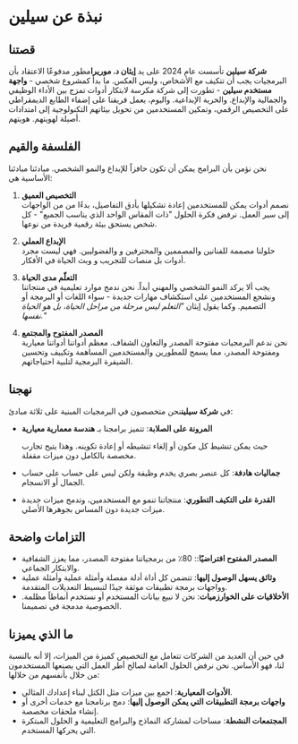 # نبذة عن سيلين

## قصتنا

**شركة سيلين** تأسست عام 2024 على يد **إيثان د. موريرا**مطور مدفوعًا الاعتقاد بأن
البرمجيات يجب أن تتكيف مع الأشخاص، وليس العكس. ما بدأ كمشروع شخصي - **واجهة
مستخدم سيلين** - تطورت إلى شركة مكرسة لابتكار أدوات تمزج بين الأداء الوظيفي
والجمالية والإبداع. والحرية الإبداعية. واليوم، يعمل فريقنا على إضفاء الطابع
الديمقراطي على التخصيص الرقمي، وتمكين المستخدمين من تحويل بيئاتهم التكنولوجية
إلى امتدادات أصيلة لهويتهم. هويتهم.

## الفلسفة والقيم

نحن نؤمن بأن البرامج يمكن أن تكون حافزاً للإبداع والنمو الشخصي. مبادئنا مبادئنا
الأساسية هي:

1. **التخصيص العميق**\
   نصمم أدوات يمكن للمستخدمين إعادة تشكيلها بأدق التفاصيل، بدءًا من من الواجهات
   إلى سير العمل. نرفض فكرة الحلول "ذات المقاس الواحد الذي يناسب الجميع" \- كل
   شخص يستحق بيئة رقمية فريدة من نوعها.

2. **الإبداع العملي**\
   حلولنا مصممة للفنانين والمصممين والمحترفين و والفضوليين. فهي ليست مجرد أدوات
   بل منصات للتجريب و وبث الحياة في الأفكار.

3. **التعلّم مدى الحياة**\
   يجب ألا يركد النمو الشخصي والمهني أبداً. نحن ندمج موارد تعليمية في منتجاتنا
   ونشجع المستخدمين على استكشاف مهارات جديدة - سواء اللغات أو البرمجة أو
   التصميم. وكما يقول إيثان _"التعلم ليس مرحلة من مراحل الحياة، بل هو الحياة
   نفسها."_

4. **المصدر المفتوح والمجتمع**\
   نحن ندعم البرمجيات مفتوحة المصدر والتعاون الشفاف. معظم أدواتنا أدواتنا
   معيارية ومفتوحة المصدر، مما يسمح للمطورين والمستخدمين المساهمة وتكييف وتحسين
   الشيفرة البرمجية لتلبية احتياجاتهم.

## نهجنا

في **شركة سيلين**نحن متخصصون في البرمجيات المبنية على ثلاثة مبادئ:

- **المرونة على الصلابة**: تتميز برامجنا بـ **هندسة معمارية معيارية**

  حيث يمكن تنشيط كل مكون أو إلغاء تنشيطه أو إعادة تكوينه. وهذا يتيح تجارب مخصصة
  بالكامل دون ميزات مقفلة.
- **جماليات هادفة**: كل عنصر بصري يخدم وظيفة ولكن ليس على حساب على حساب الجمال
  أو الانسجام.
- **القدرة على التكيف التطوري**: منتجاتنا تنمو مع المستخدمين، وتدمج ميزات جديدة
  ميزات جديدة دون المساس بجوهرها الأصلي.

## التزامات واضحة

- **المصدر المفتوح افتراضيًا**:: 80٪ من برمجياتنا مفتوحة المصدر، مما يعزز
  الشفافية والابتكار الجماعي.
- **وثائق يسهل الوصول إليها**: تتضمن كل أداة أدلة مفصلة وأمثلة عملية وأمثلة
  عملية وواجهات برمجة تطبيقات موثقة جيدًا لتبسيط التعديلات المتقدمة.
- **الأخلاقيات على الخوارزميات**: نحن لا نبيع بيانات المستخدم أو نستخدم أنماطاً
  مظلمة. الخصوصية مدمجة في تصميمنا.

## ما الذي يميزنا

في حين أن العديد من الشركات تتعامل مع التخصيص كميزة من الميزات، إلا أنه بالنسبة
لنا، فهو الأساس. نحن نرفض الحلول العامة لصالح أطر العمل التي يصنعها المستخدمون
من خلال بأنفسهم من خلالها:

- **الأدوات المعيارية**: اجمع بين ميزات مثل الكتل لبناء إعدادك المثالي.
- **واجهات برمجة التطبيقات التي يمكن الوصول إليها**: دمج برنامجنا مع خدمات أخرى
  أو إنشاء ملحقات مخصصة.
- **المجتمعات النشطة**: مساحات لمشاركة النماذج والبرامج التعليمية و الحلول
  المبتكرة التي يحركها المستخدم.
